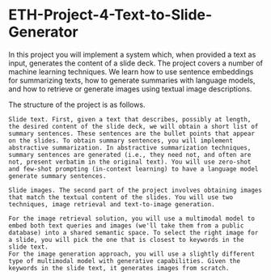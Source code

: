 # ETH-Project-4-Text-to-Slide-Generator
In this project you will implement a system which, when provided a text as input, generates the content of a slide deck. The project covers a number of machine learning techniques. We learn how to use sentence embeddings for summarizing texts, how to generate summaries with language models, and how to retrieve or generate images using textual image descriptions.

The structure of the project is as follows.

    Slide text. First, given a text that describes, possibly at length, the desired content of the slide deck, we will obtain a short list of summary sentences. These sentences are the bullet points that appear on the slides. To obtain summary sentences, you will implement abstractive summarization. In abstractive summarization techniques, summary sentences are generated (i.e., they need not, and often are not, present verbatim in the original text). You will use zero-shot and few-shot prompting (in-context learning) to have a language model generate summary sentences.

    Slide images. The second part of the project involves obtaining images that match the textual content of the slides. You will use two techniques, image retrieval and text-to-image generation.

    For the image retrieval solution, you will use a multimodal model to embed both text queries and images (we'll take them from a public database) into a shared semantic space. To select the right image for a slide, you will pick the one that is closest to keywords in the slide text.
    For the image generation approach, you will use a slightly different type of multimodal model with generative capabilities. Given the keywords in the slide text, it generates images from scratch.
